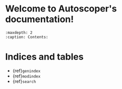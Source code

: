 <!--- Autoscoper documentation master file, created by
   sphinx-quickstart on Mon Apr 10 14:29:37 2023.
   You can adapt this file completely to your liking, but it should at least
   contain the root `toctree` directive. -->

# Welcome to Autoscoper's documentation!

```{toctree}
:maxdepth: 2
:caption: Contents:

```



# Indices and tables

* {ref}`genindex`
* {ref}`modindex`
* {ref}`search`
